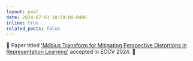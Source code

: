 ```yaml
---
layout: post
date: 2024-07-03 10:59:00-0400
inline: true
related_posts: false
---
```


 🎉 Paper titled ['Möbius Transform for Mitigating Perspective Distortions in Representation Learning'](https://www.ecva.net/papers/eccv_2024/papers_ECCV/papers/09297.pdf) accepted in ECCV 2024. 🎉
